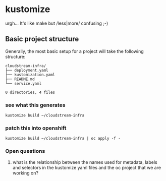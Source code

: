 kustomize
=========

urgh...
It's like make but /less|more/ confusing ;-)

## Basic project structure


Generally, the most basic setup for a project will take the following
structure: 

```
cloudstream-infra/
├── deployment.yaml
├── kustomization.yaml
├── README.md
└── service.yaml

0 directories, 4 files
```

### see what this generates

```
kustomize build ~/cloudstream-infra
```


### patch this into openshift

```
kustomize build ~/cloudstream-infra | oc apply -f -
```

### Open questions

1. what is the relationship between the names used for metadata, labels and 
   selectors in the kustomize yaml files and the oc project that we are working on?

